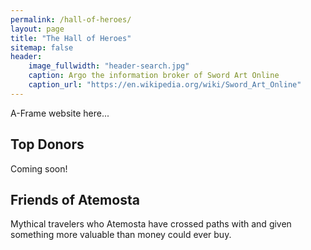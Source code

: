 ```yaml
---
permalink: /hall-of-heroes/
layout: page
title: "The Hall of Heroes"
sitemap: false
header:
    image_fullwidth: "header-search.jpg"
    caption: Argo the information broker of Sword Art Online
    caption_url: "https://en.wikipedia.org/wiki/Sword_Art_Online"
---
```

A-Frame website here...

## Top Donors
Coming soon!

## Friends of Atemosta
Mythical travelers who Atemosta have crossed paths with and given something more valuable than money could ever buy.
